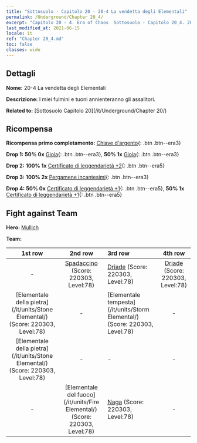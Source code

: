 ```yaml
---
title: "Sottosuolo - Capitolo 20 - 20-4 La vendetta degli Elementali"
permalink: /Underground/Chapter 20_4/
excerpt: "Capitolo 20 - 4. Era of Chaos  Sottosuolo - Capitolo 20_4. 20-4 La vendetta degli Elementali"
last_modified_at: 2021-06-15
locale: it
ref: "Chapter 20_4.md"
toc: false
classes: wide
---
```


## Dettagli

 **Nome:** 20-4 La vendetta degli Elementali

 **Descrizione:** I miei fulmini e tuoni annienteranno gli assalitori.

 **Related to:** [Sottosuolo Capitolo 20](/it/Underground/Chapter 20/)

## Ricompensa

 **Ricompensa primo completamento:** [Chiave d'argento](/ItemsIT/con_693/){: .btn .btn--era3}

 **Drop 1:** **50% 0x** [Gioia](/ItemsIT/her_424/){: .btn .btn--era3}, **50% 1x** [Gioia](/ItemsIT/her_424/){: .btn .btn--era3}

 **Drop 2:** **100% 1x** [Certificato di leggendarietà +2](/ItemsIT/mat_81/){: .btn .btn--era5}

 **Drop 3:** **100% 2x** [Pergamene incantesimi](/ItemsIT/con_694/){: .btn .btn--era3}

 **Drop 4:** **50% 0x** [Certificato di leggendarietà +1](/ItemsIT/mat_74/){: .btn .btn--era5}, **50% 1x** [Certificato di leggendarietà +1](/ItemsIT/mat_74/){: .btn .btn--era5}


## Fight against Team
 **Hero:** [Mullich](/it/heroes/Mullich/)

 **Team:**


  | 1st row | 2nd row | 3rd row | 4th row |
  |:----:|:----:|:----|:----:|
  | - | [Spadaccino](/it/units/Swordsman/) (Score: 220303, Level:78)  | [Driade](/it/units/Sprite/) (Score: 220303, Level:78)  | [Driade](/it/units/Sprite/) (Score: 220303, Level:78)  |
  | [Elementale della pietra](/it/units/Stone Elemental/) (Score: 220303, Level:78)  | - | [Elementale tempesta](/it/units/Storm Elemental/) (Score: 220303, Level:78)  | - |
  | [Elementale della pietra](/it/units/Stone Elemental/) (Score: 220303, Level:78)  | - | - | - |
  | - | [Elementale del fuoco](/it/units/Fire Elemental/) (Score: 220303, Level:78)  | [Naga](/it/units/Naga/) (Score: 220303, Level:78)  | - |


